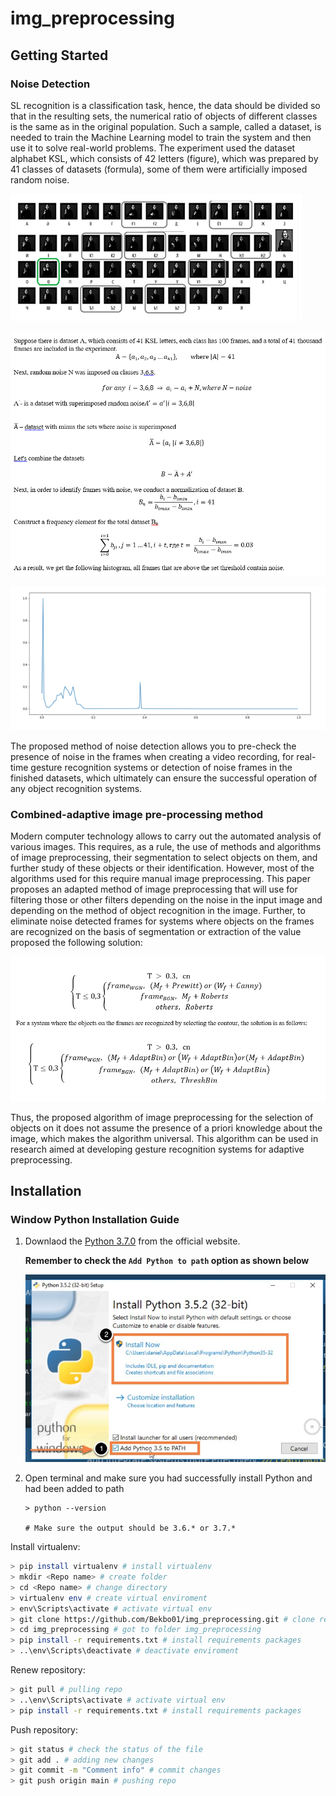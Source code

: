 # img_preprocessing
## Getting Started
### Noise Detection
<p>
SL recognition is a classification task, hence, the data should be divided so that in the resulting sets, the numerical ratio of objects of different classes is the same as in the original population. Such a sample, called a dataset, is needed to train the Machine Learning model to train the system and then use it to solve real-world problems.  The experiment used the dataset alphabet KSL, which consists of 42 letters (figure), which was prepared by 41 classes of datasets (formula), some of them were artificially imposed random noise.

<img src="./letters.png" /></p>
<p> <img src="./formulas.png" /> </p>
<p> <img src="./noise_graph.png" /> </p>

The proposed method of noise detection allows you to pre-check the presence of noise in the frames when creating a video recording, for real-time gesture recognition systems or detection of noise frames in the finished datasets, which ultimately can ensure the successful operation of any object recognition systems.

### Combined-adaptive image pre-processing method

Modern computer technology allows to carry out the automated analysis of various images. This requires, as a rule, the use of methods and algorithms of image preprocessing, their segmentation to select objects on them, and further study of these objects or their identification. However, most of the algorithms used for this require manual image preprocessing. This paper proposes an adapted method of image preprocessing that will use for filtering those or other filters depending on the noise in the input image and depending on the method of object recognition in the image.
Further, to eliminate noise detected frames for systems where objects on the frames are recognized on the basis of segmentation or extraction of the value proposed the following solution: 
<p> <img src="./formulas_2.png" /> </p>

Thus, the proposed algorithm of image preprocessing for the selection of objects on it does not assume the presence of a priori knowledge about the image, which makes the algorithm universal. This algorithm can be used in research aimed at developing gesture recognition systems for adaptive preprocessing. 


## Installation
### Window Python Installation Guide

1. Downlaod the [Python 3.7.0](https://www.python.org/ftp/python/3.7.0/python-3.7.0.exe) from the official website.

	**Remember to check the `Add Python to path` option as shown below**

	![window-installation](https://raw.githubusercontent.com/sunwaytechclub/Python-Installation-Guide/master/pictures/window-install.jpg)

2. Open terminal and make sure you had successfully install Python and had been added to path

	```
	> python --version

	# Make sure the output should be 3.6.* or 3.7.*
	```
Install virtualenv:

```sh
> pip install virtualenv # install virtualenv
> mkdir <Repo name> # create folder
> cd <Repo name> # change directory
> virtualenv env # create virtual enviroment
> env\Scripts\activate # activate virtual env
> git clone https://github.com/Bekbo01/img_preprocessing.git # clone repository
> cd img_preprocessing # got to folder img_preprocessing
> pip install -r requirements.txt # install requirements packages
> ..\env\Scripts\deactivate # deactivate enviroment
```

Renew repository:

```sh
> git pull # pulling repo
> ..\env\Scripts\activate # activate virtual env
> pip install -r requirements.txt # install requirements packages
```
Push repository:
```sh
> git status # check the status of the file
> git add . # adding new changes
> git commit -m "Comment info" # commit changes
> git push origin main # pushing repo
```
